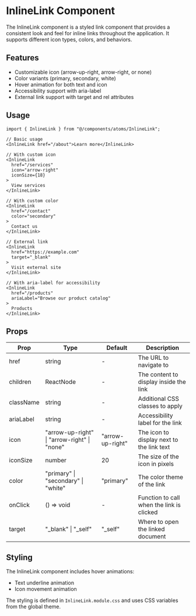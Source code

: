 # InlineLink Component

The InlineLink component is a styled link component that provides a consistent look and feel for inline links throughout the application. It supports different icon types, colors, and behaviors.

## Features

- Customizable icon (arrow-up-right, arrow-right, or none)
- Color variants (primary, secondary, white)
- Hover animation for both text and icon
- Accessibility support with aria-label
- External link support with target and rel attributes

## Usage

```tsx
import { InlineLink } from "@/components/atoms/InlineLink";

// Basic usage
<InlineLink href="/about">Learn more</InlineLink>

// With custom icon
<InlineLink
  href="/services"
  icon="arrow-right"
  iconSize={18}
>
  View services
</InlineLink>

// With custom color
<InlineLink
  href="/contact"
  color="secondary"
>
  Contact us
</InlineLink>

// External link
<InlineLink
  href="https://example.com"
  target="_blank"
>
  Visit external site
</InlineLink>

// With aria-label for accessibility
<InlineLink
  href="/products"
  ariaLabel="Browse our product catalog"
>
  Products
</InlineLink>
```

## Props

| Prop      | Type                                        | Default          | Description                               |
| --------- | ------------------------------------------- | ---------------- | ----------------------------------------- |
| href      | string                                      | -                | The URL to navigate to                    |
| children  | ReactNode                                   | -                | The content to display inside the link    |
| className | string                                      | -                | Additional CSS classes to apply           |
| ariaLabel | string                                      | -                | Accessibility label for the link          |
| icon      | "arrow-up-right" \| "arrow-right" \| "none" | "arrow-up-right" | The icon to display next to the link text |
| iconSize  | number                                      | 20               | The size of the icon in pixels            |
| color     | "primary" \| "secondary" \| "white"         | "primary"        | The color theme of the link               |
| onClick   | () => void                                  | -                | Function to call when the link is clicked |
| target    | "\_blank" \| "\_self"                       | "\_self"         | Where to open the linked document         |

## Styling

The InlineLink component includes hover animations:

- Text underline animation
- Icon movement animation

The styling is defined in `InlineLink.module.css` and uses CSS variables from the global theme.
